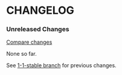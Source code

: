 # CHANGELOG

### Unreleased Changes

[Compare changes](https://github.com/codevise/pageflow-linkmap-page/compare/1-1-stable...master)

None so far.

See
[1-1-stable branch](https://github.com/codevise/pageflow-linkmap-page/blob/1-1-stable/CHANGELOG.md)
for previous changes.
